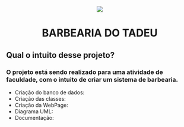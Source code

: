 

<div style="text-align:center"><img src="https://image.freepik.com/fotos-gratis/barber-trabalha-com-um-cortador-de-barba-cliente-hipster-cortando-o-cabelo-maos-de-um-cabeleireiro-com-um-cortador-de-barba-closeup-preto-e-branco_293990-319.jpg" /></div>
<center><h1>BARBEARIA DO TADEU</h1></center>

<h2>Qual o intuito desse projeto?</h2>
<h3>O projeto está sendo realizado para uma atividade de faculdade, com o intuito de criar um sistema de barbearia.</h3>

* Criação do banco de dados:
* Criação das classes:
* Criação da WebPage:
* Diagrama UML:
* Documentação: 



